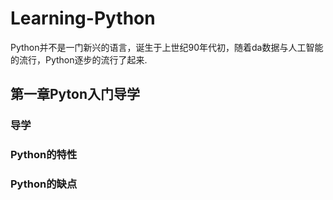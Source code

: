 # Learning-Python
Python并不是一门新兴的语言，诞生于上世纪90年代初，随着da数据与人工智能的流行，Python逐步的流行了起来. 

## 第一章Pyton入门导学
### 导学
### Python的特性
### Python的缺点
### 
